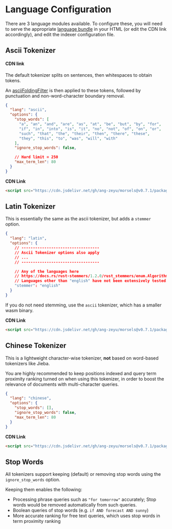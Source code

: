 # Language Configuration

There are 3 language modules available. To configure these, you will need to serve the appropriate [language bundle](./getting_started.md#hosting-the-files) in your HTML (or edit the CDN link accordingly), and edit the indexer configuration file.

## Ascii Tokenizer

#### CDN link

The default tokenizer splits on sentences, then whitespaces to obtain tokens.

An [asciiFoldingFilter](https://github.com/tantivy-search/tantivy/blob/main/src/tokenizer/ascii_folding_filter.rs) is then applied to these tokens, followed by punctuation and non-word-character boundary removal.

```json
{
  "lang": "ascii",
  "options": {
    "stop_words": [
      "a", "an", "and", "are", "as", "at", "be", "but", "by", "for",
      "if", "in", "into", "is", "it", "no", "not", "of", "on", "or",
      "such", "that", "the", "their", "then", "there", "these",
      "they", "this", "to", "was", "will", "with"
    ],
    "ignore_stop_words": false,

    // Hard limit = 250
    "max_term_len": 80
  }
}
```

**CDN Link**

```html
<script src="https://cdn.jsdelivr.net/gh/ang-zeyu/morsels@v0.7.1/packages/search-ui/dist/search-ui.ascii.bundle.js"></script>
```

## Latin Tokenizer

This is essentially the same as the ascii tokenizer, but adds a `stemmer` option.

```json
{
  "lang": "latin",
  "options": {
    // ----------------------------------
    // Ascii Tokenizer options also apply
    // ...
    // ----------------------------------

    // Any of the languages here
    // https://docs.rs/rust-stemmers/1.2.0/rust_stemmers/enum.Algorithm.html
    // Languages other than "english" have not been extensively tested. Use with caution!
    "stemmer": "english"
  }
}
```

If you do not need stemming, use the `ascii` tokenizer, which has a smaller wasm binary.

**CDN Link**

```html
<script src="https://cdn.jsdelivr.net/gh/ang-zeyu/morsels@v0.7.1/packages/search-ui/dist/search-ui.latin.bundle.js"></script>
```

## Chinese Tokenizer

This is a lightweight character-wise tokenizer, **not** based on word-based tokenizers like Jieba.

You are highly recommended to keep positions indexed and query term proximity ranking turned on when using this tokenizer, in order to boost the relevance of documents with multi-character queries.

```json
{
  "lang": "chinese",
  "options": {
    "stop_words": [],
    "ignore_stop_words": false,
    "max_term_len": 80
  }
}
```

**CDN Link**

```html
<script src="https://cdn.jsdelivr.net/gh/ang-zeyu/morsels@v0.7.1/packages/search-ui/dist/search-ui.chinese.bundle.js"></script>
```

## Stop Words

All tokenizers support keeping (default) or removing stop words using the `ignore_stop_words` option.

Keeping them enables the following:
- Processing phrase queries such as `"for tomorrow"` accurately; Stop words would be removed automatically from such queries.
- Boolean queries of stop words (e.g. `if AND forecast AND sunny`)
- More accurate ranking for free text queries, which uses stop words in term proximity ranking
